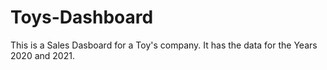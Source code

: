 # Toys-Dashboard
This is a Sales Dasboard for a Toy's company. It has the data for the Years 2020 and 2021. 
